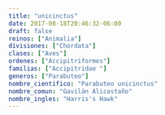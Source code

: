 ```yaml
---
title: "unicinctus"
date: 2017-08-18T20:46:32-06:00
draft: false
reinos: ["Animalia"]
divisiones: ["Chordata"]
clases: ["Aves"]
ordenes: ["Accipitriformes"]
familias: ["Accipitridae "]
generos: ["Parabuteo"]
nombre_cientifico: "Parabuteo unicinctus"
nombre_comun: "Gavilán Alicastaño"
nombre_ingles: "Harris's Hawk"
---
```

